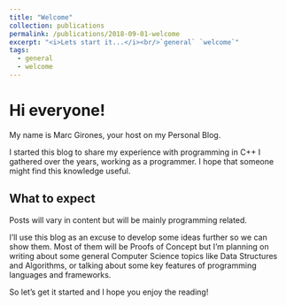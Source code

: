 ```yaml
---
title: "Welcome"
collection: publications
permalink: /publications/2018-09-01-welcome
excerpt: "<i>Lets start it...</i><br/>`general` `welcome`"
tags:
  - general
  - welcome
---
```


# Hi everyone!

My name is Marc Girones, your host on my Personal Blog.

I started this blog to share my experience with programming in C++ I
gathered over the years, working as a programmer. I hope that
someone might find this knowledge useful.

## What to expect
Posts will vary in content but will be mainly programming related.

I’ll use this blog as an excuse to develop some ideas further so we can
show them. Most of them will be Proofs of Concept but I’m planning on
writing about some general Computer Science topics like Data
Structures and Algorithms, or talking about some key features of
programming languages and frameworks.

So let’s get it started and I hope you enjoy the reading!

